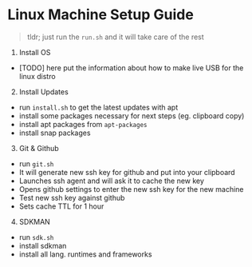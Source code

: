 # Linux Machine Setup Guide

> tldr; just run the `run.sh` and it will take care of the rest

1. Install OS
- [TODO] here put the information about how to make live USB for the linux distro

2. Install Updates
- run `install.sh` to get the latest updates with apt
- install some packages necessary for next steps (eg. clipboard copy)
- install apt packages from `apt-packages`
- install snap packages

3. Git & Github
- run `git.sh`
- It will generate new ssh key for github and put into your clipboard
- Launches ssh agent and will ask it to cache the new key
- Opens github settings to enter the new ssh key for the new machine
- Test new ssh key against github
- Sets cache TTL for 1 hour

4. SDKMAN
- run `sdk.sh`
- install sdkman
- install all lang. runtimes and frameworks

